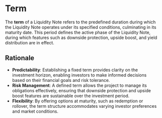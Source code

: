 # Term

The **term** of a Liquidity Note refers to the predefined duration during which the Liquidity Note operates under its specified conditions, culminating in its maturity date. This period defines the active phase of the Liquidity Note, during which features such as downside protection, upside boost, and yield distribution are in effect.



## Rationale

* **Predictability**: Establishing a fixed term provides clarity on the investment horizon, enabling investors to make informed decisions based on their financial goals and risk tolerance.
* **Risk Management**: A defined term allows the project to manage its obligations effectively, ensuring that downside protection and upside boost features are sustainable over the investment period.
* **Flexibility**: By offering options at maturity, such as redemption or rollover, the term structure accommodates varying investor preferences and market conditions.
